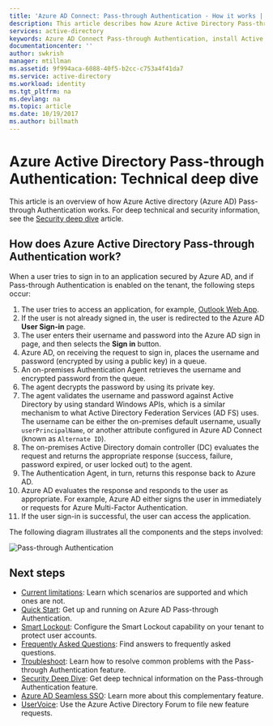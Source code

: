 ```yaml
---
title: 'Azure AD Connect: Pass-through Authentication - How it works | Microsoft Docs'
description: This article describes how Azure Active Directory Pass-through Authentication works
services: active-directory
keywords: Azure AD Connect Pass-through Authentication, install Active Directory, required components for Azure AD, SSO, Single Sign-on
documentationcenter: ''
author: swkrish
manager: mtillman
ms.assetid: 9f994aca-6088-40f5-b2cc-c753a4f41da7
ms.service: active-directory
ms.workload: identity
ms.tgt_pltfrm: na
ms.devlang: na
ms.topic: article
ms.date: 10/19/2017
ms.author: billmath
---
```


# Azure Active Directory Pass-through Authentication: Technical deep dive
This article is an overview of how Azure Active directory (Azure AD) Pass-through Authentication works. For deep technical and security information, see the [Security deep dive](active-directory-aadconnect-pass-through-authentication-security-deep-dive.md) article.

## How does Azure Active Directory Pass-through Authentication work?

When a user tries to sign in to an application secured by Azure AD, and if Pass-through Authentication is enabled on the tenant, the following steps occur:

1. The user tries to access an application, for example, [Outlook Web App](https://outlook.office365.com/owa/).
2. If the user is not already signed in, the user is redirected to the Azure AD **User Sign-in** page.
3. The user enters their username and password into the Azure AD sign in page, and then selects the **Sign in** button.
4. Azure AD, on receiving the request to sign in, places the username and password (encrypted by using a public key) in a queue.
5. An on-premises Authentication Agent retrieves the username and encrypted password from the queue.
6. The agent decrypts the password by using its private key.
7. The agent validates the username and password against Active Directory by using standard Windows APIs, which is a similar mechanism to what Active Directory Federation Services (AD FS) uses. The username can be either the on-premises default username, usually `userPrincipalName`, or another attribute configured in Azure AD Connect (known as `Alternate ID`).
8. The on-premises Active Directory domain controller (DC) evaluates the request and returns the appropriate response (success, failure, password expired, or user locked out) to the agent.
9. The Authentication Agent, in turn, returns this response back to Azure AD.
10. Azure AD evaluates the response and responds to the user as appropriate. For example, Azure AD either signs the user in immediately or requests for Azure Multi-Factor Authentication.
11. If the user sign-in is successful, the user can access the application.

The following diagram illustrates all the components and the steps involved:

![Pass-through Authentication](./media/active-directory-aadconnect-pass-through-authentication/pta2.png)

## Next steps
- [Current limitations](active-directory-aadconnect-pass-through-authentication-current-limitations.md): Learn which scenarios are supported and which ones are not.
- [Quick Start](active-directory-aadconnect-pass-through-authentication-quick-start.md): Get up and running on Azure AD Pass-through Authentication.
- [Smart Lockout](active-directory-aadconnect-pass-through-authentication-smart-lockout.md): Configure the Smart Lockout capability on your tenant to protect user accounts.
- [Frequently Asked Questions](active-directory-aadconnect-pass-through-authentication-faq.md): Find answers to frequently asked questions.
- [Troubleshoot](active-directory-aadconnect-troubleshoot-pass-through-authentication.md): Learn how to resolve common problems with the Pass-through Authentication feature.
- [Security Deep Dive](active-directory-aadconnect-pass-through-authentication-security-deep-dive.md): Get deep technical information on the Pass-through Authentication feature.
- [Azure AD Seamless SSO](active-directory-aadconnect-sso.md): Learn more about this complementary feature.
- [UserVoice](https://feedback.azure.com/forums/169401-azure-active-directory/category/160611-directory-synchronization-aad-connect): Use the Azure Active Directory Forum to file new feature requests.


